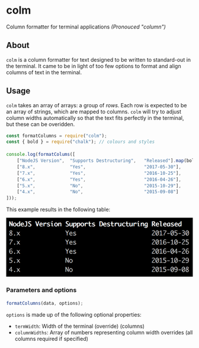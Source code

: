 # colm
Column formatter for terminal applications _(Pronouced "column")_

## About
`colm` is a column formatter for text designed to be written to standard-out in the terminal. It came to be in light of too few options to format and align columns of text in the terminal.

## Usage
`colm` takes an array of arrays: a group of _rows_. Each row is expected to be an array of strings, which are mapped to columns. `colm` will try to adjust column widths automatically so that the text fits perfectly in the terminal, but these can be overidden.

```javascript
const formatColumns = require("colm");
const { bold } = require("chalk"); // colours and styles

console.log(formatColums([
    ["NodeJS Version",  "Supports Destructuring",   "Released"].map(bold),
    ["8.x",             "Yes",                      "2017-05-30"],
    ["7.x",             "Yes",                      "2016-10-25"],
    ["6.x",             "Yes",                      "2016-04-26"],
    ["5.x",             "No",                       "2015-10-29"],
    ["4.x",             "No",                       "2015-09-08"]
]));
```

This example results in the following table:

![Formatted table](example.png)

### Parameters and options

```javascript
formatColumns(data, options);
```

`options` is made up of the following optional properties:

 * `termWidth`: Width of the terminal (override) (columns)
 * `columnWidths`: Array of numbers representing column width overrides (all columns required if specified)
